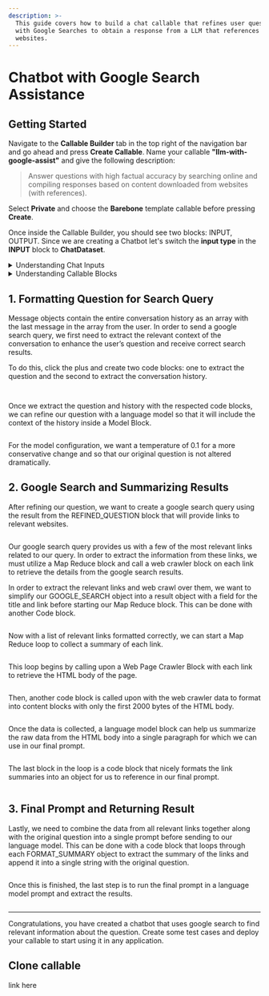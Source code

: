 ```yaml
---
description: >-
  This guide covers how to build a chat callable that refines user questions
  with Google Searches to obtain a response from a LLM that references data from
  websites.
---
```


# Chatbot with Google Search Assistance

## Getting Started

Navigate to the **Callable Builder** tab in the top right of the navigation bar and go ahead and press **Create Callable**. Name your callable **"llm-with-google-assist"** and give the following description:

> Answer questions with high factual accuracy by searching online and compiling responses based on content downloaded from websites (with references).

Select **Private** and choose the **Barebone** template callable before pressing **Create**.

Once inside the Callable Builder, you should see two blocks: INPUT, OUTPUT. Since we are creating a Chatbot let's switch the **input type** in the **INPUT** block to **ChatDataset**.

<details>

<summary>Understanding Chat Inputs</summary>

## Chat Inputs

Chat Callable's input is a message object that contains an array of messages.

#### Message Object

The `Message` object is a high-level entity that holds an array of individual message items.

* `messages`: An array of message items. Each item in the array is an object that consists of two properties: 'role' and 'content'.

#### Message Item

Each message item is an individual message with its associated role.

* `'role'` Role related to the message (e.g., 'user', 'assistant').
* `'content'` Text of the message.

### Example

Here is an example of what a `Message` object might look like:

```javascript
{
  "messages": [
    {
      "role": "user",
      "content": "Hello, how can I help you?"
    },
    {
      "role": "assistant",
      "content": "I'm here to assist you. What do you need?"
    },
    {
      "role": "user",
      "content": "I need information on your new products."
    }
  ]
}
  
```

</details>

<details>

<summary>Understanding Callable Blocks</summary>

Blocks are fundamental units that form logical sequences inside a Callable. They operate similarly to server-less functions, running independently yet capable of working in cohesion to create complex features.

Think of each block as an individual piece in a larger puzzle that is your Callable. Every block has its unique role and introduces a new functionality to the Callable. This could be anything from making curl requests, leveraging large language models, extracting specific data, to retrieving knowledge.

A key attribute of these blocks is that they can interact with one another by calling upon each other's results. This ability to collaborate makes them incredibly versatile and adaptable, allowing you to build intricate and sophisticated features by chaining them together in the Callables.

</details>

## 1. Formatting Question for Search Query

Message objects contain the entire conversation history as an array with the last message in the array from the user. In order to send a google search query, we first need to extract the relevant context of the conversation to enhance the user’s question and receive correct search results.

To do this, click the plus and create two code blocks: one to extract the question and the second to extract the conversation history.

<figure><img src="../.gitbook/assets/Screenshot 2023-07-17 at 4.50.44 PM (1).png" alt=""><figcaption></figcaption></figure>

<figure><img src="../.gitbook/assets/Screenshot 2023-07-17 at 4.50.56 PM.png" alt=""><figcaption></figcaption></figure>

Once we extract the question and history with the respected code blocks, we can refine our question with a language model so that it will include the context of the history inside a Model Block.

<figure><img src="../.gitbook/assets/Screenshot 2023-07-17 at 5.09.47 PM.png" alt=""><figcaption></figcaption></figure>

For the model configuration, we want a temperature of 0.1 for a more conservative change and so  that our original question is not altered dramatically.

## 2. Google Search and Summarizing Results

After refining our question, we want to create a google search query using the result from the REFINED\_QUESTION block that will provide links to relevant websites.

<figure><img src="../.gitbook/assets/Screenshot 2023-07-17 at 5.26.07 PM.png" alt=""><figcaption></figcaption></figure>

Our google search query provides us with a few of the most relevant links related to our query. In order to extract the information from these links, we must utilize a Map Reduce block and call a web crawler block on each link to retrieve the details from the google search results.

In order to extract the relevant links and web crawl over them, we want to simplify our GOOGLE\_SEARCH object into a result object with a field for the title and link before starting our Map Reduce block. This can be done with another Code block.

<figure><img src="../.gitbook/assets/Screenshot 2023-07-17 at 5.26.16 PM.png" alt=""><figcaption></figcaption></figure>

Now with a list of relevant links formatted correctly, we can start a Map Reduce loop to collect a summary of each link.

<figure><img src="../.gitbook/assets/Screenshot 2023-07-17 at 5.26.23 PM (2).png" alt=""><figcaption></figcaption></figure>

This loop begins by calling upon a Web Page Crawler Block with each link to retrieve the HTML body of the page.

<figure><img src="../.gitbook/assets/Screenshot 2023-07-17 at 5.26.31 PM.png" alt=""><figcaption></figcaption></figure>

Then, another code block is called upon with the web crawler data to format into content blocks with only the first 2000 bytes of the HTML body.

<figure><img src="../.gitbook/assets/Screenshot 2023-07-17 at 5.26.38 PM.png" alt=""><figcaption></figcaption></figure>

Once the data is collected, a language model block can help us summarize the raw data from the HTML body into a single paragraph for which we can use in our final prompt.

<figure><img src="../.gitbook/assets/Screenshot 2023-07-17 at 5.26.51 PM (1).png" alt=""><figcaption></figcaption></figure>

The last block in the loop is a code block that nicely formats the link summaries into an object for us to reference in our final prompt.

<figure><img src="../.gitbook/assets/Screenshot 2023-07-18 at 1.10.19 PM.png" alt=""><figcaption></figcaption></figure>

## 3. Final Prompt and Returning Result

Lastly, we need to combine the data from all relevant links together along with the original question into a single prompt before sending to our language model. This can be done with a code block that loops through each FORMAT\_SUMMARY object to extract the summary of the links and append it into a single string with the original question.

<figure><img src="../.gitbook/assets/Screenshot 2023-07-18 at 1.12.26 PM.png" alt=""><figcaption></figcaption></figure>

Once this is finished, the last step is to run the final prompt in a language model prompt and extract the results.

<figure><img src="../.gitbook/assets/Screenshot 2023-07-18 at 1.17.55 PM.png" alt=""><figcaption></figcaption></figure>

***

Congratulations, you have created a chatbot that uses google search to find relevant information about the question. Create some test cases and deploy your callable to start using it in any application.



## Clone callable

link here
